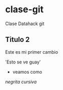 # clase-git
Clase Datahack git

## Titulo 2

Este es mi primer cambio

'Esto se ve guay'
- veamos como 

*negrita*
_cursiva_